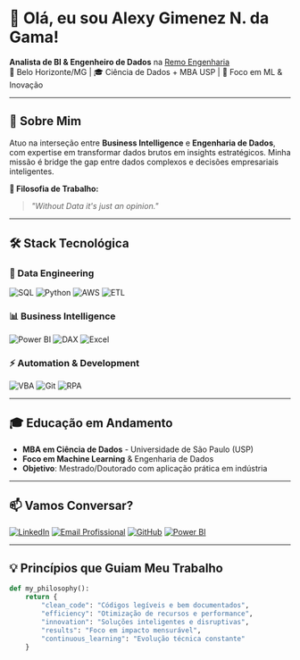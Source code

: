 # 👋 Olá, eu sou Alexy Gimenez N. da Gama!

**Analista de BI & Engenheiro de Dados** na [Remo Engenharia](https://www.remoengenharia.com.br)  
📍 Belo Horizonte/MG | 🎓 Ciência de Dados + MBA USP | 🤖 Foco em ML & Inovação

---

## 🚀 Sobre Mim

Atuo na interseção entre **Business Intelligence** e **Engenharia de Dados**, com expertise em transformar dados brutos em insights estratégicos. Minha missão é bridge the gap entre dados complexos e decisões empresariais inteligentes.

**🎯 Filosofia de Trabalho:**  
> *"Without Data it's just an opinion."*

---

## 🛠️ Stack Tecnológica

### **💾 Data Engineering**
![SQL](https://img.shields.io/badge/-SQL-336791?style=flat-square&logo=postgresql&logoColor=white)
![Python](https://img.shields.io/badge/-Python-3776AB?style=flat-square&logo=python&logoColor=white)
![AWS](https://img.shields.io/badge/-AWS-232F3E?style=flat-square&logo=amazon-aws&logoColor=white)
![ETL](https://img.shields.io/badge/-ETL-FF9900?style=flat-square&logo=apachespark&logoColor=white)

### **📊 Business Intelligence**
![Power BI](https://img.shields.io/badge/-Power%20BI-F2C811?style=flat-square&logo=powerbi&logoColor=black)
![DAX](https://img.shields.io/badge/-DAX-874AAF?style=flat-square&logo=powerbi&logoColor=white)
![Excel](https://img.shields.io/badge/-Excel-217346?style=flat-square&logo=microsoft-excel&logoColor=white)

### **⚡ Automation & Development**
![VBA](https://img.shields.io/badge/-VBA-BB5099?style=flat-square&logo=visual-basic&logoColor=white)
![Git](https://img.shields.io/badge/-Git-F05032?style=flat-square&logo=git&logoColor=white)
![RPA](https://img.shields.io/badge/-RPA-FF6D00?style=flat-square&logo=robotframework&logoColor=white)

---

## 🎓 Educação em Andamento

- **MBA em Ciência de Dados** - Universidade de São Paulo (USP)
- **Foco em Machine Learning** & Engenharia de Dados
- **Objetivo**: Mestrado/Doutorado com aplicação prática em indústria

---

## 📫 Vamos Conversar?

[![LinkedIn](https://img.shields.io/badge/-LinkedIn-0A66C2?style=for-the-badge&logo=linkedin&logoColor=white)](https://www.linkedin.com/in/data-science-alexy-gimenez/)
[![Email Profissional](https://img.shields.io/badge/-Outlook-0078D4?style=for-the-badge&logo=microsoftoutlook&logoColor=white)](mailto:alexy.gama@remo.com.br)
[![GitHub](https://img.shields.io/badge/-GitHub-181717?style=for-the-badge&logo=github&logoColor=white)](https://github.com/AlexyGama)
[![Power BI](https://img.shields.io/badge/-Power%20BI%20Portfolio-F2C811?style=for-the-badge&logo=powerbi&logoColor=black)](https://app.powerbi.com/)

---

## 💡 Princípios que Guiam Meu Trabalho

```python
def my_philosophy():
    return {
        "clean_code": "Códigos legíveis e bem documentados",
        "efficiency": "Otimização de recursos e performance", 
        "innovation": "Soluções inteligentes e disruptivas",
        "results": "Foco em impacto mensurável",
        "continuous_learning": "Evolução técnica constante"
    }
